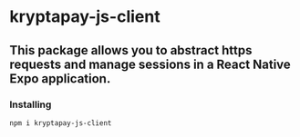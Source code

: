 # kryptapay-js-client

## This package allows you to abstract https requests and manage sessions in a React Native Expo application.

### Installing

```
npm i kryptapay-js-client
```

